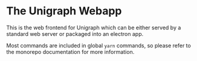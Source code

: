 # The Unigraph Webapp

This is the web frontend for Unigraph which can be either served by a standard web server or packaged into an electron app.

Most commands are included in global `yarn` commands, so please refer to the monorepo documentation for more information.